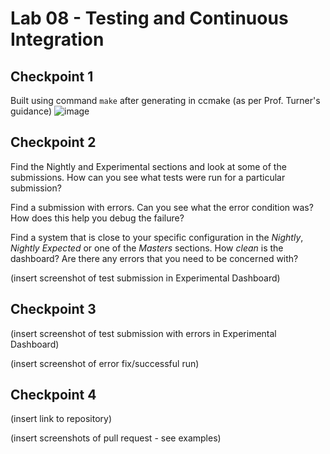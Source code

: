 # Lab 08 - Testing and Continuous Integration

## Checkpoint 1

Built using command `make` after generating in ccmake (as per Prof. Turner's guidance)
![image](https://user-images.githubusercontent.com/25308429/159069993-320e46a0-b22a-42cd-8fcc-77c8eaa33c31.png)

## Checkpoint 2

Find the Nightly and Experimental sections and look at some of the submissions. How can you see what tests were run for a particular submission?

Find a submission with errors. Can you see what the error condition was? How does this help you debug the failure?

Find a system that is close to your specific configuration in the _Nightly_, _Nightly Expected_ or one of the _Masters_ sections. How _clean_ is the dashboard? Are there any errors that you need to be concerned with?

(insert screenshot of test submission in Experimental Dashboard)

## Checkpoint 3

(insert screenshot of test submission with errors in Experimental Dashboard)

(insert screenshot of error fix/successful run)

## Checkpoint 4

(insert link to repository)

(insert screenshots of pull request - see examples)

